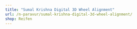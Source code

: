 ```yaml
---
title: "Sumal Krishna Digital 3D Wheel Alignment"
url: /n-paravur/sumal-krishna-digital-3d-wheel-alignment/
shop: Reifen
---
```

